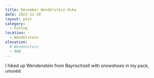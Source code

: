 ```yaml
---
title: December Wendelstein Hike
date: 2022-12-28
layout: post
category:
  - hiking
location:
  - Wendelstein
elevation:
  # Wendenstein
  - 900
---
```


I hiked up Wendenstein from Bayrischzell with snowshoes in my pack, unused.

